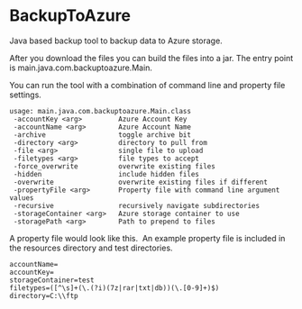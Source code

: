# BackupToAzure
Java based backup tool to backup data to Azure storage.

After you download the files you can build the files into a jar.  The entry point is main.java.com.backuptoazure.Main. 

You can run the tool with a combination of command line and property file settings.  

    usage: main.java.com.backuptoazure.Main.class
     -accountKey <arg>         Azure Account Key
     -accountName <arg>        Azure Account Name
     -archive                  toggle archive bit
     -directory <arg>          directory to pull from
     -file <arg>               single file to upload
     -filetypes <arg>          file types to accept
     -force_overwrite          overwrite existing files
     -hidden                   include hidden files
     -overwrite                overwrite existing files if different
     -propertyFile <arg>       Property file with command line argument values
     -recursive                recursively navigate subdirectories
     -storageContainer <arg>   Azure storage container to use
     -storagePath <arg>        Path to prepend to files
 
 A property file would look like this.  An example property file is included in the resources directory and test directories.
 
    accountName=
    accountKey=
    storageContainer=test
    filetypes=([^\s]+(\.(?i)(7z|rar|txt|db))(\.[0-9]+)$)
    directory=C:\\ftp
